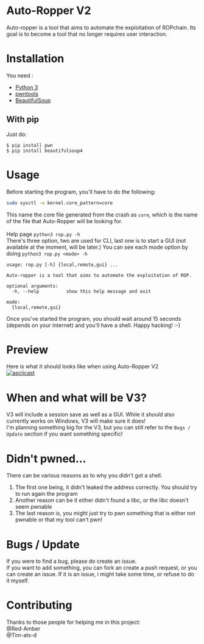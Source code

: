 # Auto-Ropper V2
Auto-ropper is a tool that aims to automate the exploitation of ROPchain. Its goal is to become a tool that no longer requires user interaction.

# Installation
You need :
* [Python 3](https://www.python.org/)
* [pwntools](https://docs.pwntools.com/en/stable/)
* [BeautifulSoup](https://pypi.org/project/beautifulsoup4/)

## With pip
Just do:
```
$ pip install pwn
$ pip install beautifulsoup4
```

# Usage
Before starting the program, you'll have to do the following:
```bash
sudo sysctl -w kernel.core_pattern=core
```
This name the core file generated from the crash as `core`, which is the name of the file that Auto-Ropper will be looking for.<br><br>
Help page `python3 rop.py -h`<br>
There's three option, two are used for CLI, last one is to start a GUI (not available at the moment, will be later.)
You can see each mode option by doing `python3 rop.py <mode> -h`

```
usage: rop.py [-h] {local,remote,gui} ...

Auto-ropper is a tool that aims to automate the exploitation of ROP.

optional arguments:
  -h, --help          show this help message and exit

mode:
  {local,remote,gui}
```

Once you've started the program, you should wait around 15 seconds (depends on your internet) and you'll have a shell. Happy hacking! :-) 
# Preview
Here is what it should looks like when using Auto-Ropper V2<br>
[![asciicast](https://asciinema.org/a/X8Hqy0rXJr613rNfHjfmrJnS8.svg)](https://asciinema.org/a/X8Hqy0rXJr613rNfHjfmrJnS8)

# When and what will be V3?
V3 will include a session save as well as a GUI. While it *should* also currently works on Windows, V3 will make sure it does!<br>
I'm planning something big for the V3, but you can still refer to the `Bugs / Update` section if you want something specific!

# Didn't pwned...
There can be various reasons as to why you didn't got a shell. 
1) The first one being, it didn't leaked the address correctly. You should try to run again the program 
2) Another reason can be it either didn't found a libc, or the libc doesn't seem pwnable
3) The last reason is, you might just try to pwn something that is either not pwnable or that my tool can't pwn!

# Bugs / Update
If you were to find a bug, please do create an issue.<br>
If you want to add something, you can fork an create a push request, or you can create an issue. If it is an issue, i might take some time, or refuse to do it myself. 

# Contributing
Thanks to those people for helping me in this project:<br>
@Red-Amber <br>
@Tim-ats-d
